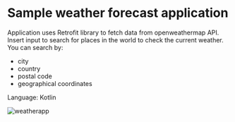 # Sample weather forecast application

Application uses Retrofit library to fetch data from openweathermap API.
Insert input to search for places in the world to check the current weather. You can search by:
- city
- country
- postal code
- geographical coordinates

Language: Kotlin

![weatherapp](https://user-images.githubusercontent.com/22914106/98715705-d0c59200-238a-11eb-9315-3167897287ac.png)

